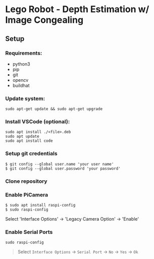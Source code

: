 # Lego Robot - Depth Estimation w/ Image Congealing
## Setup
### Requirements:
+ python3
+ pip
+ git
+ opencv
+ buildhat

### Update system:
```
sudo apt-get update && sudo apt-get upgrade
```

### Install VSCode (optional):
```
sudo apt install ./<file>.deb
sudo apt update
sudo apt install code
```

### Setup git credentials
```
$ git config --global user.name 'your user name'
$ git config --global user.password 'your password'
```

### Clone repository

### Enable PiCamera
```
$ sudo apt install raspi-config
$ sudo raspi-config
```

Select 'Interface Options' -> 'Legacy Camera Option' -> 'Enable'

### Enable Serial Ports
```
sudo raspi-config
```

> Select `Interface Options` -> `Serial Port` -> `No` -> `Yes` -> `Ok`

